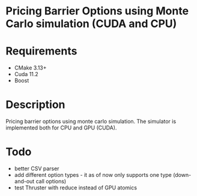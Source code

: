 # Pricing Barrier Options using Monte Carlo simulation (CUDA and CPU)

# Requirements
- CMake 3.13+
- Cuda 11.2
- Boost

# Description
Pricing barrier options using monte carlo simulation. The simulator is implemented both for CPU and GPU (CUDA). 

# Todo
- better CSV parser
- add different option types - it as of now only supports one type (down-and-out call options)
- test Thruster with reduce instead of GPU atomics